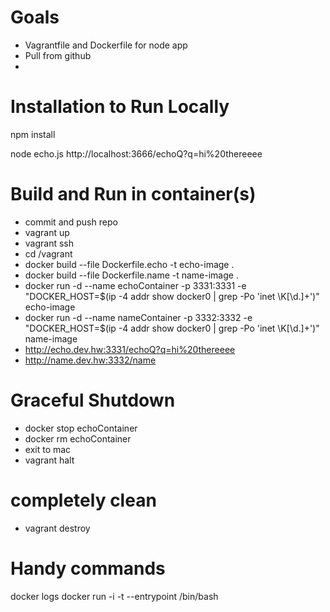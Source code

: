 # Goals
 - Vagrantfile and Dockerfile for node app
 - Pull from github
 - 

# Installation to Run Locally
npm install

node echo.js
http://localhost:3666/echoQ?q=hi%20thereeee

# Build and Run in container(s)
 - commit and push repo
 - vagrant up
 - vagrant ssh
 - cd /vagrant
 - docker build --file Dockerfile.echo -t echo-image .
 - docker build --file Dockerfile.name -t name-image .
 - docker run -d --name echoContainer -p 3331:3331 -e "DOCKER_HOST=$(ip -4 addr show docker0 | grep -Po 'inet \K[\d.]+')" echo-image
 - docker run -d --name nameContainer -p 3332:3332 -e "DOCKER_HOST=$(ip -4 addr show docker0 | grep -Po 'inet \K[\d.]+')" name-image
 - http://echo.dev.hw:3331/echoQ?q=hi%20thereeee
 - http://name.dev.hw:3332/name
 
# Graceful Shutdown
 - docker stop echoContainer
 - docker rm echoContainer
 - exit to mac
 - vagrant halt
 
# completely clean
 - vagrant destroy
 
 
# Handy commands
docker logs <containerName>
docker run -i -t --entrypoint /bin/bash <imageName>

